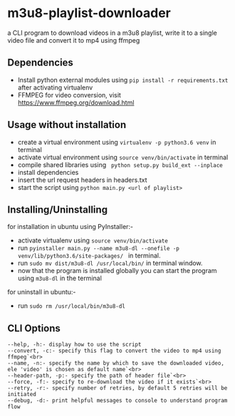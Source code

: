 # m3u8-playlist-downloader
a CLI program to download videos in a m3u8 playlist, write it to a single video file and convert it to mp4 using ffmpeg 

## Dependencies
- Install python external modules using `pip install -r requirements.txt` after activating virtualenv<br>
- FFMPEG for video conversion, visit https://www.ffmpeg.org/download.html<br>

## Usage without installation
- create a virtual environment using `virtualenv -p python3.6 venv` in terminal<br/>
- activate virtual environment using `source venv/bin/activate` in terminal<br/>
- compile shared libraries using ` python setup.py build_ext --inplace`
- install dependencies
- insert the url request headers in headers.txt<br/>
- start the script using `python main.py <url of playlist>`

## Installing/Uninstalling
for installation in ubuntu using PyInstaller:-
- activate virtualenv using `source venv/bin/activate`
- run `pyinstaller main.py --name m3u8-dl --onefile -p venv/lib/python3.6/site-packages/
` in terminal.
- run `sudo mv dist/m3u8-dl /usr/local/bin/` in terminal window.
- now that the program is installed globally you can start the program using `m3u8-dl` in the terminal

for uninstall in ubuntu:-
- run `sudo rm /usr/local/bin/m3u8-dl`

## CLI Options
    --help, -h:- display how to use the script
    --convert, -c:- specify this flag to convert the video to mp4 using ffmpeg`<br>
    --name, -n:- specify the name by which to save the downloaded video, ele 'video' is chosen as default name`<br>
    --header-path, -p:- specify the path of header file`<br>
    --force, -f:- specify to re-download the video if it exists`<br>
    --retry, -r:- specify number of retries, by default 5 retries will be initiated
    --debug, -d:- print helpful messages to console to understand program flow
